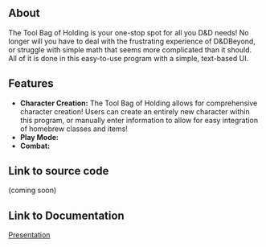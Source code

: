 ## About
The Tool Bag of Holding is your one-stop spot for all you D&D needs!
No longer will you have to deal with the frustrating experience of D&DBeyond, or struggle with simple math that seems more complicated than it should. All of it is done in this easy-to-use program with a simple, text-based UI.

## Features
- **Character Creation:** The Tool Bag of Holding allows for comprehensive character creation! Users can create an entirely new character within this program, or manually enter information to allow for easy integration of homebrew classes and items!
- **Play Mode:**
- **Combat:**

## Link to source code

(coming soon)

## Link to Documentation

<a href="/workspaces/KJ322.github.io/docs/presentation/index.html">Presentation</a>
